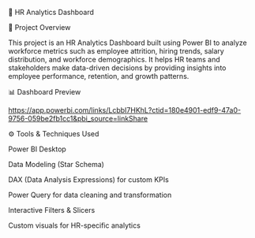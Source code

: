 👥 HR Analytics Dashboard

📌 Project Overview

This project is an HR Analytics Dashboard built using Power BI to analyze workforce metrics such as employee attrition, hiring trends, salary distribution, and workforce demographics.
It helps HR teams and stakeholders make data-driven decisions by providing insights into employee performance, retention, and growth patterns.

📊 Dashboard Preview

https://app.powerbi.com/links/LcbbI7HKhL?ctid=180e4901-edf9-47a0-9756-059be2fb1cc1&pbi_source=linkShare 

⚙️ Tools & Techniques Used

Power BI Desktop

Data Modeling (Star Schema)

DAX (Data Analysis Expressions) for custom KPIs

Power Query for data cleaning and transformation

Interactive Filters & Slicers

Custom visuals for HR-specific analytics
